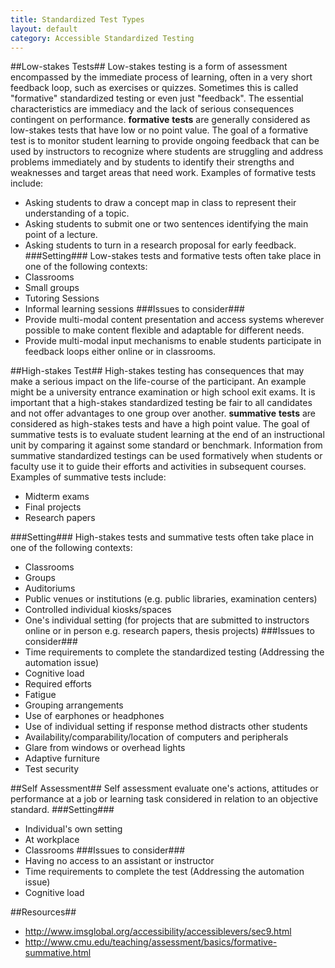 ```yaml
---
title: Standardized Test Types
layout: default
category: Accessible Standardized Testing
---
```


##Low-stakes Tests##
Low-stakes testing is a form of assessment encompassed by the immediate process of learning, often in a very short feedback loop, such as exercises or quizzes. Sometimes this is called "formative" standardized testing or even just "feedback". The essential characteristics are immediacy and the lack of serious consequences contingent on performance.
**formative** **tests** are generally considered as low-stakes tests that have low or no point value. The goal of a formative test is to monitor student learning to provide ongoing feedback that can be used by instructors to recognize where students are struggling and address problems immediately and by students to identify their strengths and weaknesses and target areas that need work. Examples of formative tests include:
* Asking students to draw a concept map in class to represent their understanding of a topic.
* Asking students to submit one or two sentences identifying the main point of a lecture.
* Asking students to turn in a research proposal for early feedback.
###Setting###
Low-stakes tests and formative tests often take place in one of the following contexts:
* Classrooms
* Small groups
* Tutoring Sessions
* Informal learning sessions
###Issues to consider###
* Provide multi-modal content presentation and access systems wherever possible to make content flexible and adaptable for different needs.
* Provide multi-modal input mechanisms to enable students participate in feedback loops either online or in classrooms.

##High-stakes Test##
High-stakes testing has consequences that may make a serious impact on the life-course of the participant. An example might be a university entrance examination or high school exit exams. It is important that a high-stakes standardized testing be fair to all candidates and not offer advantages to one group over another.
**summative** **tests** are considered as high-stakes tests and have a high point value. The goal of summative tests is to evaluate student learning at the end of an instructional unit by comparing it against some standard or benchmark.  Information from summative standardized testings can be used formatively when students or faculty use it to guide their efforts and activities in subsequent courses. Examples of summative tests include:
* Midterm exams
* Final projects
* Research papers

###Setting###
High-stakes tests and summative tests often take place in one of the following contexts:
* Classrooms
* Groups
* Auditoriums
* Public venues or institutions (e.g. public libraries, examination centers)
* Controlled individual kiosks/spaces
* One's individual setting (for projects that are submitted to instructors online or in person e.g. research papers, thesis projects)
###Issues to consider###
* Time requirements to complete the standardized testing (Addressing the automation issue)
* Cognitive load
* Required efforts
* Fatigue
* Grouping arrangements
* Use of earphones or headphones
* Use of individual setting if response method distracts other students
* Availability/comparability/location of computers and peripherals
* Glare from windows or overhead lights
* Adaptive furniture
* Test security

##Self Assessment##
Self assessment evaluate one's actions, attitudes or performance at a job or learning task considered in relation to an objective standard.
###Setting###
* Individual's own setting
* At workplace
* Classrooms
###Issues to consider###
* Having no access to an assistant or instructor
* Time requirements to complete the test (Addressing the automation issue)
* Cognitive load

##Resources##
* http://www.imsglobal.org/accessibility/accessiblevers/sec9.html
* http://www.cmu.edu/teaching/assessment/basics/formative-summative.html
